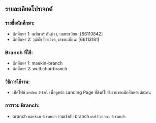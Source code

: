 ## รายละเอียดโปรเจกต์

### รายชื่อนักศึกษา:
- นักศึกษา 1: เมฆินทร์ กันม่วง, เลขทะเบียน: [66110842]
- นักศึกษา 2: วุฒิชัย ปิยะวงค์, เลขทะเบียน: [66113181]

### Branch ที่ใช้:
- นักศึกษา 1: maekin-branch
- นักศึกษา 2: wuttichai-branch

### วิธีการใช้งาน:
- เปิดไฟล์ `index.html` เพื่อดูหน้า Landing Page ที่ลิงก์ไปยังงานของนักศึกษาแต่ละคน

### การรวม Branch:
- branch `maekin-branch` รวมเข้ากับ branch `wuttichai-branch`
